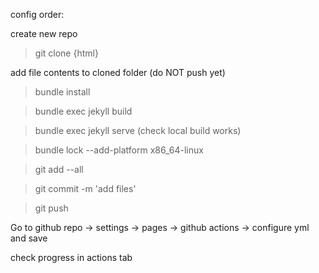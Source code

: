config order:

create new repo

> git clone {html}

add file contents to cloned folder (do NOT push yet)

> bundle install

> bundle exec jekyll build

> bundle exec jekyll serve (check local build works)

> bundle lock --add-platform x86_64-linux

> git add --all 

> git commit -m 'add files' 

> git push

Go to github repo -> settings -> pages -> github actions -> configure yml and save


check progress in actions tab
